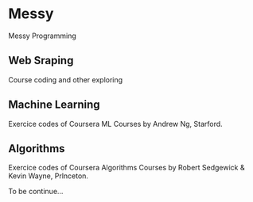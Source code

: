 # Messy
Messy Programming

## Web Sraping
Course coding and other exploring

## Machine Learning
Exercice codes of Coursera ML Courses by Andrew Ng, Starford.   

## Algorithms 
Exercice codes of Coursera Algorithms Courses by Robert Sedgewick & Kevin Wayne, Prlnceton.   

To be continue...
